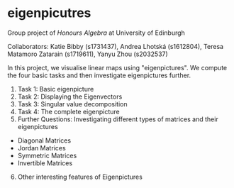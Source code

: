 # eigenpicutres
Group project of *Honours Algebra* at University of Edinburgh

Collaborators: Katie Bibby (s1731437), Andrea Lhotská (s1612804), Teresa Matamoro Zatarain (s1719611), Yanyu Zhou (s2032537)

In this project, we visualise linear maps using "eigenpictures". We compute the four basic tasks and then investigate eigenpictures further.

1. Task 1: Basic eigenpicture
2. Task 2: Displaying the Eigenvectors
3. Task 3: Singular value decomposition
4. Task 4: The complete eigenpicture
5. Further Questions: Investigating different types of matrices and their eigenpictures
* Diagonal Matrices
* Jordan Matrices
* Symmetric Matrices
* Invertible Matrices
6. Other interesting features of Eigenpictures

